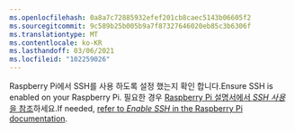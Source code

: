 ```yaml
---
ms.openlocfilehash: 0a8a7c72885932efef201cb8caec5143b06605f2
ms.sourcegitcommit: 9c589b25b005b9a7f87327646020eb85c3b6306f
ms.translationtype: MT
ms.contentlocale: ko-KR
ms.lasthandoff: 03/06/2021
ms.locfileid: "102259026"
---
```

<span data-ttu-id="64237-101">Raspberry Pi에서 SSH를 사용 하도록 설정 했는지 확인 합니다.</span><span class="sxs-lookup"><span data-stu-id="64237-101">Ensure SSH is enabled on your Raspberry Pi.</span></span> <span data-ttu-id="64237-102">필요한 경우 [Raspberry Pi 설명서에서 *SSH 사용* 을 참조](https://www.raspberrypi.org/documentation/remote-access/ssh/)하세요.</span><span class="sxs-lookup"><span data-stu-id="64237-102">If needed, [refer to *Enable SSH* in the Raspberry Pi documentation](https://www.raspberrypi.org/documentation/remote-access/ssh/).</span></span>
